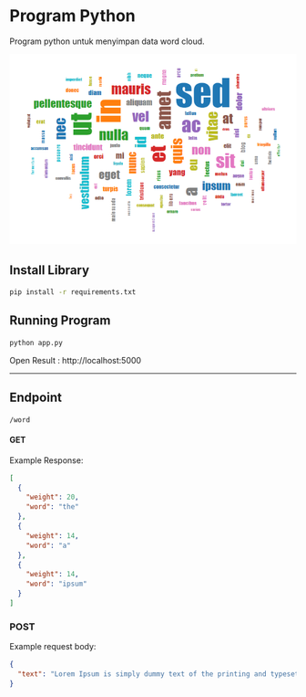# Program Python

Program python untuk menyimpan data word cloud.

![](templates/sample.png)

## Install Library

```bash
pip install -r requirements.txt
```

## Running Program

```bash
python app.py
```

Open Result : http://localhost:5000

---

## Endpoint

```
/word
```

#### GET

Example Response:

```json
[
  {
    "weight": 20,
    "word": "the"
  },
  {
    "weight": 14,
    "word": "a"
  },
  {
    "weight": 14,
    "word": "ipsum"
  }
]
```

### POST

Example request body:

```json
{
  "text": "Lorem Ipsum is simply dummy text of the printing and typesetting industry. Lorem Ipsum has been the industry's standard dummy text ever since the 1500s, when an unknown printer took a galley of type and scrambled it to make a type specimen book. It has survived not only five centuries, but also the leap into electronic typesetting, remaining essentially unchanged. It was popularised in the 1960s with the release of Letraset"
}
```
